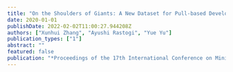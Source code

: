 ```yaml
---
title: "On the Shoulders of Giants: A New Dataset for Pull-based Development Research"
date: 2020-01-01
publishDate: 2022-02-02T11:00:27.944208Z
authors: ["Xunhui Zhang", "Ayushi Rastogi", "Yue Yu"]
publication_types: ["1"]
abstract: ""
featured: false
publication: "*Proceedings of the 17th International Conference on Mining Software Repositories*"
---
```



